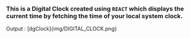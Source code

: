 ### This is a Digital Clock created using `REACT` which displays the current time by fetching the time of your local system clock.

Output :
[dgClock]{img/DIGITAL_CLOCK.png}
